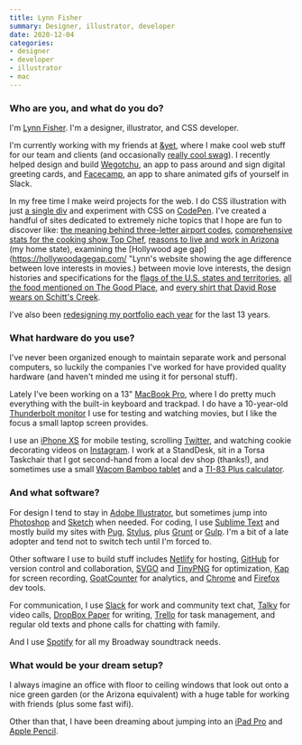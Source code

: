 ```yaml
---
title: Lynn Fisher
summary: Designer, illustrator, developer
date: 2020-12-04
categories:
- designer
- developer
- illustrator
- mac
---
```


### Who are you, and what do you do?

I'm [Lynn Fisher](https://lynnandtonic.com/ "Lynn's website."). I'm a designer, illustrator, and CSS developer.

I'm currently working with my friends at [&yet](https://andyet.com/ "A design and development group."), where I make cool web stuff for our team and clients (and occasionally [really cool swag](https://www.heroku.com/hanafuda "An article by Heroku about their custom deck of cards.")). I recently helped design and build [Wegotchu](https://wegotchu.cards/ "A site for creating and signing a card."), an app to pass around and sign digital greeting cards, and [Facecamp](https://face.camp/ "A site for creating animated GIFs to post in Slack."), an app to share animated gifs of yourself in Slack.

In my free time I make weird projects for the web. I do CSS illustration with just [a single div](https://a.singlediv.com/ "Lynn's CSS drawing project.") and experiment with CSS on [CodePen](https://codepen.io/lynnandtonic/ "Lynn's CodePen account."). I've created a handful of sites dedicated to extremely niche topics that I hope are fun to discover like: [the meaning behind three-letter airport codes](https://airportcod.es/ "Lynn's site for looking up airport codes."), [comprehensive stats for the cooking show Top Chef](https://topchefstats.com/ "Lynn's Top Chef stats website."), [reasons to live and work in Arizona](https://why.az/ "Lynn's website about Arizona.") (my home state), examining the [Hollywood age gap](https://hollywoodagegap.com/ "Lynn's website showing the age difference between love interests in movies.) between movie love interests, the design histories and specifications for the [flags of the U.S. states and territories](https://hollywoodagegap.com/ "Lynn's website about the design of US flags."), [all the food mentioned on The Good Place](https://thefoodplace.cafe/ "Lynn's website about the food in The Good Place."), and [every shirt that David Rose wears on Schitt's Creek](https://davidrose.style/ "Lynn's website showing every shirt David wears in Schitt's Creek."). 

I've also been [redesigning my portfolio each year](https://lynnandtonic.com/archive/ "Lynn's site archive.") for the last 13 years.

### What hardware do you use?

I've never been organized enough to maintain separate work and personal computers, so luckily the companies I've worked for have provided quality hardware (and haven't minded me using it for personal stuff).

Lately I've been working on a 13" [MacBook Pro][macbook-pro], where I do pretty much everything with the built-in keyboard and trackpad. I do have a 10-year-old [Thunderbolt monitor][thunderbolt-display] I use for testing and watching movies, but I like the focus a small laptop screen provides.

I use an [iPhone XS][iphone-xs] for mobile testing, scrolling [Twitter](https://twitter.com/lynnandtonic "Lynn's Twitter account."), and watching cookie decorating videos on [Instagram](https://www.instagram.com/lynnandtonic "Lynn's Instagram account."). I work at a StandDesk, sit in a Torsa Taskchair that I got second-hand from a local dev shop (thanks!), and sometimes use a small [Wacom Bamboo tablet][bamboo] and a [TI-83 Plus calculator][ti-83-plus].

### And what software?

For design I tend to stay in [Adobe Illustrator][illustrator], but sometimes jump into [Photoshop][] and [Sketch][] when needed. For coding, I use [Sublime Text][sublime-text] and mostly build my sites with [Pug][], [Stylus][], plus [Grunt][] or [Gulp][]. I'm a bit of a late adopter and tend not to switch tech until I'm forced to.

Other software I use to build stuff includes [Netlify][] for hosting, [GitHub][] for version control and collaboration, [SVGO][] and [TinyPNG][] for optimization, [Kap][] for screen recording, [GoatCounter][] for analytics, and [Chrome][] and [Firefox][] dev tools.

For communication, I use [Slack][] for work and community text chat, [Talky][] for video calls, [DropBox Paper][dropbox-paper] for writing, [Trello][] for task management, and regular old texts and phone calls for chatting with family. 

And I use [Spotify][] for all my Broadway soundtrack needs.

### What would be your dream setup?

I always imagine an office with floor to ceiling windows that look out onto a nice green garden (or the Arizona equivalent) with a huge table for working with friends (plus some fast wifi).

Other than that, I have been dreaming about jumping into an [iPad Pro][ipad-pro] and [Apple Pencil][pencil].

[bamboo]: https://www.wacom.com/en-us/us/bamboo "Smaller pen/multi-touch tablets."
[chrome]: https://www.google.com/intl/en/chrome/ "A WebKit-based browser, where each tab runs in its own thread."
[dropbox-paper]: https://www.dropbox.com/paper/start?no_redirect=1 "A document collaboration service."
[firefox]: https://www.mozilla.org/en-US/firefox/new/ "A cross-platform open-source web browser."
[github]: https://github.com/ "A Git code repository service."
[goatcounter]: https://www.goatcounter.com/ "An open-source web analytics service."
[grunt]: https://gruntjs.com/ "A task runner."
[gulp]: https://gulpjs.com/ "A build system."
[illustrator]: https://www.adobe.com/products/illustrator.html "A vector graphics editor."
[ipad-pro]: https://en.wikipedia.org/wiki/IPad_Pro "An iOS tablet."
[iphone-xs]: https://en.wikipedia.org/wiki/IPhone_XS "A 5.8 inch iOS phone."
[kap]: https://getkap.co/ "A screen capture tool."
[macbook-pro]: https://www.apple.com/macbook-pro/ "A laptop."
[netlify]: https://www.netlify.com/ "A service for hosting websites and web apps."
[pencil]: http://wetransfer.com/pencil "An iPad stylus."
[photoshop]: https://www.adobe.com/products/photoshop.html "A bitmap image editor."
[pug]: https://pugjs.org/ "A template system for Node."
[sketch]: https://www.sketch.com/ "A vector drawing application for Mac OS X."
[slack]: https://slack.com/intl/ja-jp/ "A collaboration service."
[spotify]: https://open.spotify.com/__noul__?pfhp=2c2ccb58-8a92-4713-a1c0-8b43b3090b49 "A music streaming service."
[stylus]: https://stylus-lang.com/ "A dynamic language for generating CSS."
[sublime-text]: http://www.sublimetext.com/ "A coder's text editor."
[svgo]: https://github.com/svg/svgo "A tool for optimising SVG files."
[talky]: https://talky.io/ "A video chat service."
[thunderbolt-display]: https://www.apple.com/displays/ "A Thunderbolt-powered monitor."
[ti-83-plus]: https://education.ti.com/en/products/calculators/graphing-calculators/ti-83-plus "A graphing calculator."
[tinypng]: https://tinypng.com/ "An image optimising service."
[trello]: https://trello.com/ "A project management service."
